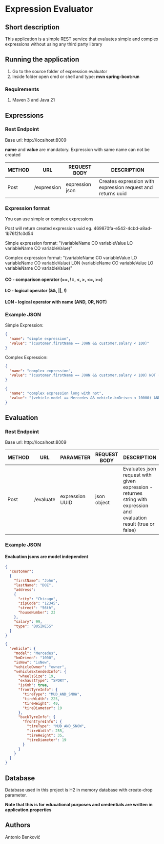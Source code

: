 # Expression Evaluator
## Short description
This application is a simple REST service that evaluates simple and complex expressions
without using any third party library

## Running the application
1. Go to the source folder of expression evaluator
2. Inside folder open cmd or shell and type: **mvn spring-boot:run**

### Requirements
1. Maven 3 and Java 21

## Expressions

### Rest Endpoint
Base url: http://localhost:8009

**name** and **value** are mandatory. Expression with same name can not be created

| METHOD  | URL | REQUEST BODY    |  DESCRIPTION |
|---|-----|-----------------|---|
| Post  | /expression   | expression json | Creates expression with expression request and returns uuid  |


### Expression format

You can use simple or complex expressions

Post will return created expression uuid eg. 469870fa-e542-4cbd-a8ad-1b76f2fc0d54

Simple expression format: "(variableName CO variableValue LO variableName CO variableValue)"

Complex expression format:
"(variableName CO variableValue LO variableName CO variableValue) LON (variableName CO variableValue LO variableName CO variableValue)"

#### CO - comparison operator (==, !=, <, >, <=, >=)
#### LO - logical operator (&&, ||, !)
#### LON - logical operator with name (AND, OR, NOT)

### Example JSON

Simple Expression:
```json
{
  "name": "simple expression",
  "value": "(customer.firstName == JOHN && customer.salary < 100)"
}
```
Complex Expression:
```json
{
  "name": "complex expression",
  "value": "(customer.firstName == JOHN && customer.salary < 100) NOT (customer.address != null && customer.address.city == Washington)"
}
```
```json
{
  "name": "complex expression long with not",
  "value": "(vehicle.model == Mercedes && vehicle.kmDriven < 10000) AND (vehicle.vehicleExtendedInfo.wheelsSize != 20 && vehicle.vehicleExtendedInfo.frontTyreInfo.tireType == MUD_AND_SNOW)"
}
```

## Evaluation

### Rest Endpoint
Base url: http://localhost:8009

| METHOD | URL | PARAMETER       | REQUEST BODY | DESCRIPTION                                                                                                          |
|--------|-----|-----------------|--------------|----------------------------------------------------------------------------------------------------------------------|
| Post   | /evaluate | expression UUID | json object  | Evaluates json request with given expression - returnes string with expression and evaluation result (true or false) |

### Example JSON

#### Evaluation jsons are model independent

```json
{
  "customer":
  {
    "firstName": "John",
    "lastName": "DOE",
    "address":
    {
      "city": "Chicago",
      "zipCode": "12345",
      "street": "56th",
      "houseNumber": 23
    },
    "salary": 99,
    "type": "BUSINESS"
  }
}
```
```json
{
  "vehicle": {
    "model": "Mercedes",
    "kmDriven": "1000",
    "isNew": "isNew",
    "vehicleOwner": "owner",
    "vehicleExtendedInfo": {
      "wheelsSize": 19,
      "exhaustType": "SPORT",
      "isKmh": true,
      "frontTyreInfo": {
        "tireType": "MUD_AND_SNOW",
        "tireWidth": 225,
        "tireHeight": 40,
        "tireDiameter": 19
      },
      "backTyreInfo": {
        "frontTyreInfo": {
          "tireType": "MUD_AND_SNOW",
          "tireWidth": 255,
          "tireHeight": 35,
          "tireDiameter": 19
        }
      }
    }
  }
}
```

## Database

Database used in this project is H2 in memory database with create-drop parameter.

**Note that this is for educational purposes and credentials are written in application.properties**


## Authors
Antonio Benković